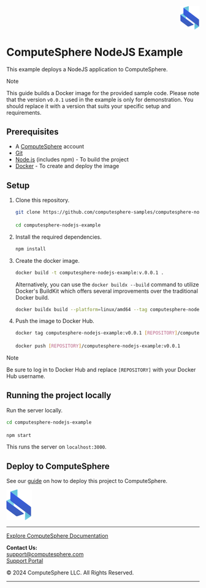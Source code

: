<p align="right">
    <a href="https://computesphere.com/"><img src="public/assets/logo.svg" width="50px" /></a>
</p>

# ComputeSphere NodeJS Example

This example deploys a NodeJS application to ComputeSphere.

> [!NOTE]
> This guide builds a Docker image for the provided sample code. Please note that the version `v0.0.1` used in the example is only for demonstration. You should replace it with a version that suits your specific setup and requirements.

## Prerequisites

- A [ComputeSphere](https://computesphere.com) account
- [Git](https://git-scm.com/downloads)
- [Node.js](https://nodejs.org/en/download/package-manager) (includes npm) - To build the project
- [Docker](https://docs.docker.com/engine/install/) - To create and deploy the image

## Setup

1. Clone this repository.

    ```bash
    git clone https://github.com/computesphere-samples/computesphere-nodejs-example.git

    cd computesphere-nodejs-example
    ```

2. Install the required dependencies.

    ```bash
    npm install
    ```

3. Create the docker image.

    ```bash
    docker build -t computesphere-nodejs-example:v.0.0.1 .
    ```

    Alternatively, you can use the `docker buildx --build` command to utilize Docker's BuildKit which offers several improvements over the traditional Docker build.
    
    ```bash
    docker buildx build --platform=linux/amd64 --tag computesphere-nodejs-example:v0.0.1 .
    ``` 

4. Push the image to Docker Hub.

    ```bash
    docker tag computesphere-nodejs-example:v0.0.1 [REPOSITORY]/computesphere-nodejs-example:v0.0.1

    docker push [REPOSITORY]/computesphere-nodejs-example:v0.0.1
    ```

> [!NOTE]
> Be sure to log in to Docker Hub and replace `[REPOSITORY]` with your Docker Hub username.

## Running the project locally

Run the server locally.

```bash
cd computesphere-nodejs-example

npm start
```

This runs the server on `localhost:3000`.

## Deploy to ComputeSphere

<!-- Add a link to the blog once published -->
See our [guide](https://docs.computesphere.com/docs/getting-started/quickstart/getting-started-with-nodejs) on how to deploy this project to ComputeSphere.

<!-- Check if this is the right link to the dashboard -->
<a href="https://console.computesphere.com"> <img src="public/assets/logo.svg" alt="ComputeSphere Logo"> </a>

---
[Explore ComputeSphere Documentation](https://docs.computesphere.com)

**Contact Us:**  
[support@computesphere.com](mailto:support@computesphere.com)  
[Support Portal](https://support.computesphere.com/portal)

&copy; 2024 ComputeSphere LLC. All Rights Reserved.

---